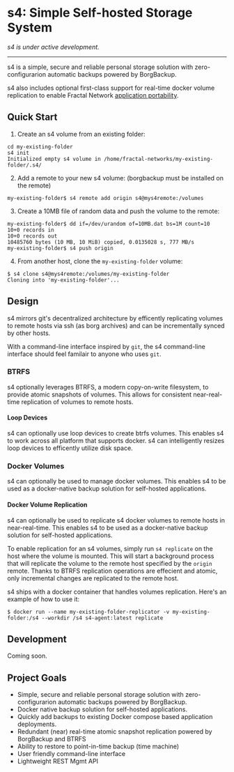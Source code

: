 # s4: Simple Self-hosted Storage System
*s4 is under active development.*
<hr>
s4 is a simple, secure and reliable personal storage solution with zero-configurarion automatic backups powered by BorgBackup.

s4 also includes optional first-class support for real-time docker volume replication to enable Fractal Network [application portability](https://blog.fractalnetworks.co/portable-self-hosted-applications-2/).

## Quick Start
1. Create an s4 volume from an existing folder:
```
cd my-existing-folder
s4 init
Initialized empty s4 volume in /home/fractal-networks/my-existing-folder/.s4/
```
2. Add a remote to your new s4 volume: 
(borgbackup must be installed on the remote)
```
my-existing-folder$ s4 remote add origin s4@mys4remote:/volumes
```
3. Create a 10MB file of random data and push the volume to the remote:
```
my-existing-folder$ dd if=/dev/urandom of=10MB.dat bs=1M count=10
10+0 records in
10+0 records out
10485760 bytes (10 MB, 10 MiB) copied, 0.0135028 s, 777 MB/s
my-existing-folder$ s4 push origin
```
4. From another host, clone the `my-existing-folder` volume:
```
$ s4 clone s4@mys4remote:/volumes/my-existing-folder
Cloning into 'my-existing-folder'...
```

## Design
s4 mirrors git's decentralized architecture by efficently replicating volumes to remote hosts via ssh (as borg archives) and can be incrementally synced by other hosts. 

With a command-line interface inspired by `git`, the s4 command-line interface should feel familair to anyone who uses `git`.

### BTRFS
s4 optionally leverages BTRFS, a modern copy-on-write filesystem, to provide atomic snapshots of volumes. This allows for consistent near-real-time replication of volumes to remote hosts.

#### Loop Devices
s4 can optionally use loop devices to create btrfs volumes. This enables s4 to work across all platform that supports docker. s4 can intelligently resizes loop devices to efficently utilize disk space.


### Docker Volumes
s4 can optionally be used to manage docker volumes. This enables s4 to be used as a docker-native backup solution for self-hosted applications.

#### Docker Volume Replication
s4 can optionally be used to replicate s4 docker volumes to remote hosts in near-real-time. This enables s4 to be used as a docker-native backup solution for self-hosted applications.

To enable replication for an s4 volumes, simply run `s4 replicate` on the host where the volume is mounted. This will start a background process that will replicate the volume to the remote host specified by the `origin` remote. Thanks to BTRFS replication operations are effecient and atomic, only incremental changes are replicated to the remote host.

s4 ships with a docker container that handles volumes replication. Here's an example of how to use it:
```
$ docker run --name my-existing-folder-replicator -v my-existing-folder:/s4 --workdir /s4 s4-agent:latest replicate
```

## Development

Coming soon.

## Project Goals
- Simple, secure and reliable personal storage solution with zero-configurarion automatic backups powered by BorgBackup.
- Docker native backup solution for self-hosted applications.
- Quickly add backups to existing Docker compose based application deployments.
- Redundant (near) real-time atomic snapshot replication powered by BorgBackup and BTRFS
- Ability to restore to point-in-time backup (time machine)
- User friendly command-line interface
- Lightweight REST Mgmt API